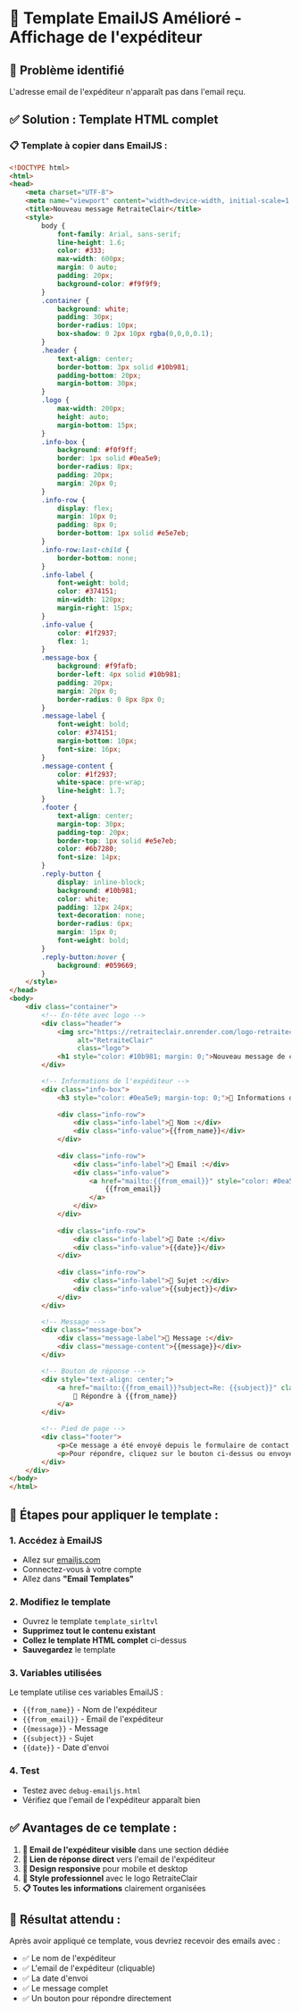 # 📧 Template EmailJS Amélioré - Affichage de l'expéditeur

## 🚨 Problème identifié
L'adresse email de l'expéditeur n'apparaît pas dans l'email reçu.

## ✅ Solution : Template HTML complet

### 📋 **Template à copier dans EmailJS :**

```html
<!DOCTYPE html>
<html>
<head>
    <meta charset="UTF-8">
    <meta name="viewport" content="width=device-width, initial-scale=1.0">
    <title>Nouveau message RetraiteClair</title>
    <style>
        body {
            font-family: Arial, sans-serif;
            line-height: 1.6;
            color: #333;
            max-width: 600px;
            margin: 0 auto;
            padding: 20px;
            background-color: #f9f9f9;
        }
        .container {
            background: white;
            padding: 30px;
            border-radius: 10px;
            box-shadow: 0 2px 10px rgba(0,0,0,0.1);
        }
        .header {
            text-align: center;
            border-bottom: 3px solid #10b981;
            padding-bottom: 20px;
            margin-bottom: 30px;
        }
        .logo {
            max-width: 200px;
            height: auto;
            margin-bottom: 15px;
        }
        .info-box {
            background: #f0f9ff;
            border: 1px solid #0ea5e9;
            border-radius: 8px;
            padding: 20px;
            margin: 20px 0;
        }
        .info-row {
            display: flex;
            margin: 10px 0;
            padding: 8px 0;
            border-bottom: 1px solid #e5e7eb;
        }
        .info-row:last-child {
            border-bottom: none;
        }
        .info-label {
            font-weight: bold;
            color: #374151;
            min-width: 120px;
            margin-right: 15px;
        }
        .info-value {
            color: #1f2937;
            flex: 1;
        }
        .message-box {
            background: #f9fafb;
            border-left: 4px solid #10b981;
            padding: 20px;
            margin: 20px 0;
            border-radius: 0 8px 8px 0;
        }
        .message-label {
            font-weight: bold;
            color: #374151;
            margin-bottom: 10px;
            font-size: 16px;
        }
        .message-content {
            color: #1f2937;
            white-space: pre-wrap;
            line-height: 1.7;
        }
        .footer {
            text-align: center;
            margin-top: 30px;
            padding-top: 20px;
            border-top: 1px solid #e5e7eb;
            color: #6b7280;
            font-size: 14px;
        }
        .reply-button {
            display: inline-block;
            background: #10b981;
            color: white;
            padding: 12px 24px;
            text-decoration: none;
            border-radius: 6px;
            margin: 15px 0;
            font-weight: bold;
        }
        .reply-button:hover {
            background: #059669;
        }
    </style>
</head>
<body>
    <div class="container">
        <!-- En-tête avec logo -->
        <div class="header">
            <img src="https://retraiteclair.onrender.com/logo-retraiteclair.svg" 
                 alt="RetraiteClair" 
                 class="logo">
            <h1 style="color: #10b981; margin: 0;">Nouveau message de contact</h1>
        </div>

        <!-- Informations de l'expéditeur -->
        <div class="info-box">
            <h3 style="color: #0ea5e9; margin-top: 0;">📧 Informations de l'expéditeur</h3>
            
            <div class="info-row">
                <div class="info-label">👤 Nom :</div>
                <div class="info-value">{{from_name}}</div>
            </div>
            
            <div class="info-row">
                <div class="info-label">📮 Email :</div>
                <div class="info-value">
                    <a href="mailto:{{from_email}}" style="color: #0ea5e9; text-decoration: none;">
                        {{from_email}}
                    </a>
                </div>
            </div>
            
            <div class="info-row">
                <div class="info-label">📅 Date :</div>
                <div class="info-value">{{date}}</div>
            </div>
            
            <div class="info-row">
                <div class="info-label">🎯 Sujet :</div>
                <div class="info-value">{{subject}}</div>
            </div>
        </div>

        <!-- Message -->
        <div class="message-box">
            <div class="message-label">💬 Message :</div>
            <div class="message-content">{{message}}</div>
        </div>

        <!-- Bouton de réponse -->
        <div style="text-align: center;">
            <a href="mailto:{{from_email}}?subject=Re: {{subject}}" class="reply-button">
                📧 Répondre à {{from_name}}
            </a>
        </div>

        <!-- Pied de page -->
        <div class="footer">
            <p>Ce message a été envoyé depuis le formulaire de contact de <strong>RetraiteClair</strong></p>
            <p>Pour répondre, cliquez sur le bouton ci-dessus ou envoyez un email à : <strong>{{from_email}}</strong></p>
        </div>
    </div>
</body>
</html>
```

## 🔧 **Étapes pour appliquer le template :**

### 1. **Accédez à EmailJS**
- Allez sur [emailjs.com](https://emailjs.com)
- Connectez-vous à votre compte
- Allez dans **"Email Templates"**

### 2. **Modifiez le template**
- Ouvrez le template `template_sirltvl`
- **Supprimez tout le contenu existant**
- **Collez le template HTML complet** ci-dessus
- **Sauvegardez** le template

### 3. **Variables utilisées**
Le template utilise ces variables EmailJS :
- `{{from_name}}` - Nom de l'expéditeur
- `{{from_email}}` - Email de l'expéditeur
- `{{message}}` - Message
- `{{subject}}` - Sujet
- `{{date}}` - Date d'envoi

### 4. **Test**
- Testez avec `debug-emailjs.html`
- Vérifiez que l'email de l'expéditeur apparaît bien

## ✅ **Avantages de ce template :**

1. **📧 Email de l'expéditeur visible** dans une section dédiée
2. **🔗 Lien de réponse direct** vers l'email de l'expéditeur
3. **📱 Design responsive** pour mobile et desktop
4. **🎨 Style professionnel** avec le logo RetraiteClair
5. **📋 Toutes les informations** clairement organisées

## 🚀 **Résultat attendu :**

Après avoir appliqué ce template, vous devriez recevoir des emails avec :
- ✅ Le nom de l'expéditeur
- ✅ L'email de l'expéditeur (cliquable)
- ✅ La date d'envoi
- ✅ Le message complet
- ✅ Un bouton pour répondre directement


